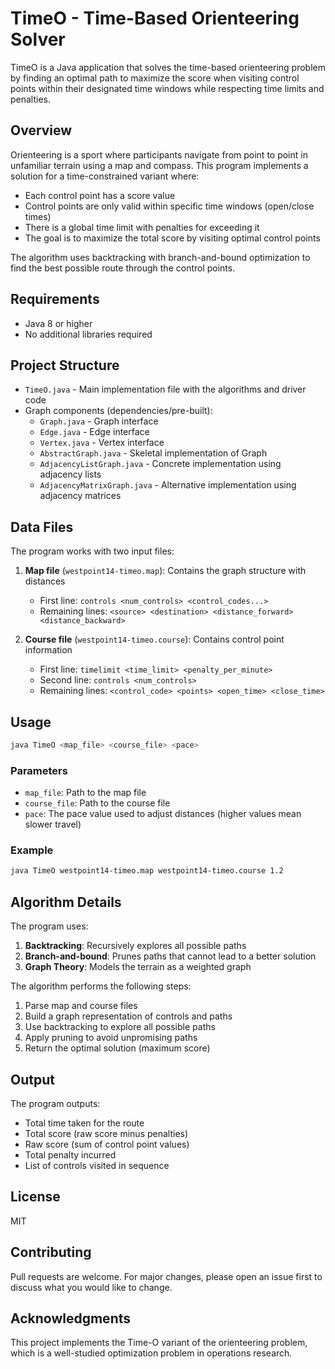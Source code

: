 # TimeO - Time-Based Orienteering Solver

TimeO is a Java application that solves the time-based orienteering problem by finding an optimal path to maximize the score when visiting control points within their designated time windows while respecting time limits and penalties.

## Overview

Orienteering is a sport where participants navigate from point to point in unfamiliar terrain using a map and compass. This program implements a solution for a time-constrained variant where:

- Each control point has a score value
- Control points are only valid within specific time windows (open/close times)
- There is a global time limit with penalties for exceeding it
- The goal is to maximize the total score by visiting optimal control points

The algorithm uses backtracking with branch-and-bound optimization to find the best possible route through the control points.

## Requirements

- Java 8 or higher
- No additional libraries required

## Project Structure

- `TimeO.java` - Main implementation file with the algorithms and driver code
- Graph components (dependencies/pre-built):
  - `Graph.java` - Graph interface
  - `Edge.java` - Edge interface
  - `Vertex.java` - Vertex interface
  - `AbstractGraph.java` - Skeletal implementation of Graph
  - `AdjacencyListGraph.java` - Concrete implementation using adjacency lists
  - `AdjacencyMatrixGraph.java` - Alternative implementation using adjacency matrices

## Data Files

The program works with two input files:

1. **Map file** (`westpoint14-timeo.map`): Contains the graph structure with distances
   - First line: `controls <num_controls> <control_codes...>`
   - Remaining lines: `<source> <destination> <distance_forward> <distance_backward>`

2. **Course file** (`westpoint14-timeo.course`): Contains control point information
   - First line: `timelimit <time_limit> <penalty_per_minute>`
   - Second line: `controls <num_controls>`
   - Remaining lines: `<control_code> <points> <open_time> <close_time>`

## Usage

```bash
java TimeO <map_file> <course_file> <pace>
```

### Parameters

- `map_file`: Path to the map file
- `course_file`: Path to the course file
- `pace`: The pace value used to adjust distances (higher values mean slower travel)

### Example

```bash
java TimeO westpoint14-timeo.map westpoint14-timeo.course 1.2
```

## Algorithm Details

The program uses:

1. **Backtracking**: Recursively explores all possible paths
2. **Branch-and-bound**: Prunes paths that cannot lead to a better solution
3. **Graph Theory**: Models the terrain as a weighted graph

The algorithm performs the following steps:
1. Parse map and course files
2. Build a graph representation of controls and paths
3. Use backtracking to explore all possible paths
4. Apply pruning to avoid unpromising paths
5. Return the optimal solution (maximum score)

## Output

The program outputs:
- Total time taken for the route
- Total score (raw score minus penalties)
- Raw score (sum of control point values)
- Total penalty incurred
- List of controls visited in sequence

## License

MIT

## Contributing

Pull requests are welcome. For major changes, please open an issue first to discuss what you would like to change.

## Acknowledgments

This project implements the Time-O variant of the orienteering problem, which is a well-studied optimization problem in operations research.
